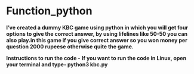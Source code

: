 # Function_python
**I’ve created a dummy KBC game using python in which you will get four options to give the correct answer, 
by using lifelines like 50-50 you can also play.in this game if you give correct answer so you won money per question 2000 rupeese otherwise quite the game.**

**Instructions to run the code -**
**If you want to run the code in Linux, open your terminal and type- python3 kbc.py**

